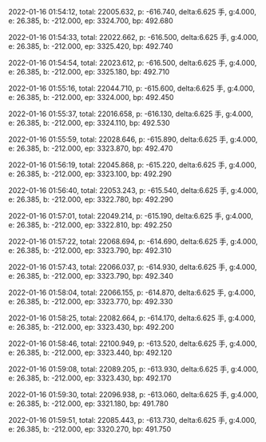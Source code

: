 2022-01-16 01:54:12, total: 22005.632, p: -616.740, delta:6.625 手, g:4.000, e: 26.385, b: -212.000, ep: 3324.700, bp: 492.680

2022-01-16 01:54:33, total: 22022.662, p: -616.500, delta:6.625 手, g:4.000, e: 26.385, b: -212.000, ep: 3325.420, bp: 492.740

2022-01-16 01:54:54, total: 22023.612, p: -616.500, delta:6.625 手, g:4.000, e: 26.385, b: -212.000, ep: 3325.180, bp: 492.710

2022-01-16 01:55:16, total: 22044.710, p: -615.600, delta:6.625 手, g:4.000, e: 26.385, b: -212.000, ep: 3324.000, bp: 492.450

2022-01-16 01:55:37, total: 22016.658, p: -616.130, delta:6.625 手, g:4.000, e: 26.385, b: -212.000, ep: 3324.110, bp: 492.530

2022-01-16 01:55:59, total: 22028.646, p: -615.890, delta:6.625 手, g:4.000, e: 26.385, b: -212.000, ep: 3323.870, bp: 492.470

2022-01-16 01:56:19, total: 22045.868, p: -615.220, delta:6.625 手, g:4.000, e: 26.385, b: -212.000, ep: 3323.100, bp: 492.290

2022-01-16 01:56:40, total: 22053.243, p: -615.540, delta:6.625 手, g:4.000, e: 26.385, b: -212.000, ep: 3322.780, bp: 492.290

2022-01-16 01:57:01, total: 22049.214, p: -615.190, delta:6.625 手, g:4.000, e: 26.385, b: -212.000, ep: 3322.810, bp: 492.250

2022-01-16 01:57:22, total: 22068.694, p: -614.690, delta:6.625 手, g:4.000, e: 26.385, b: -212.000, ep: 3323.790, bp: 492.310

2022-01-16 01:57:43, total: 22066.037, p: -614.930, delta:6.625 手, g:4.000, e: 26.385, b: -212.000, ep: 3323.790, bp: 492.340

2022-01-16 01:58:04, total: 22066.155, p: -614.870, delta:6.625 手, g:4.000, e: 26.385, b: -212.000, ep: 3323.770, bp: 492.330

2022-01-16 01:58:25, total: 22082.664, p: -614.170, delta:6.625 手, g:4.000, e: 26.385, b: -212.000, ep: 3323.430, bp: 492.200

2022-01-16 01:58:46, total: 22100.949, p: -613.520, delta:6.625 手, g:4.000, e: 26.385, b: -212.000, ep: 3323.440, bp: 492.120

2022-01-16 01:59:08, total: 22089.205, p: -613.930, delta:6.625 手, g:4.000, e: 26.385, b: -212.000, ep: 3323.430, bp: 492.170

2022-01-16 01:59:30, total: 22096.938, p: -613.060, delta:6.625 手, g:4.000, e: 26.385, b: -212.000, ep: 3321.180, bp: 491.780

2022-01-16 01:59:51, total: 22085.443, p: -613.730, delta:6.625 手, g:4.000, e: 26.385, b: -212.000, ep: 3320.270, bp: 491.750
